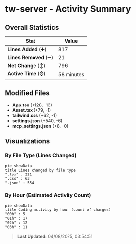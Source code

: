 # tw-server - Activity Summary 

## Overall Statistics

| Stat                   | Value                                                             |
| ---------------------- | ----------------------------------------------------------------- |
| **Lines Added** (➕)   | 817                                          |
| **Lines Removed** (➖) | 21                                        |
| **Net Change** (↕)    | 796                |
| **Active Time** (⌚)   | 58 minutes |


## Modified Files
- **App.tsx** (+128, -13)
- **Asset.tsx** (+79, -1)
- **tailwind.css** (+62, -1)
- **settings.json** (+540, -6)
- **mcp_settings.json** (+8, -0)

## Visualizations

### By File Type (Lines Changed)

```mermaid
pie showData
title Lines changed by file type
".tsx" : 221
".css" : 63
".json" : 554
```

### By Hour (Estimated Activity Count)

```mermaid
pie showData
title Coding activity by hour (count of changes)
"00h" : 5
"01h" : 17
"02h" : 12
"03h" : 11
```


> **Last Updated:** 04/08/2025, 03:54:51